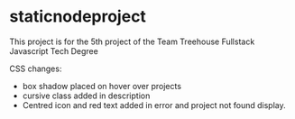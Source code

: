 # staticnodeproject
This project is for the 5th project of the Team Treehouse Fullstack Javascript Tech Degree

CSS changes:
- box shadow placed on hover over projects
- cursive class added in description
- Centred icon and red text added in error and project not found display.
